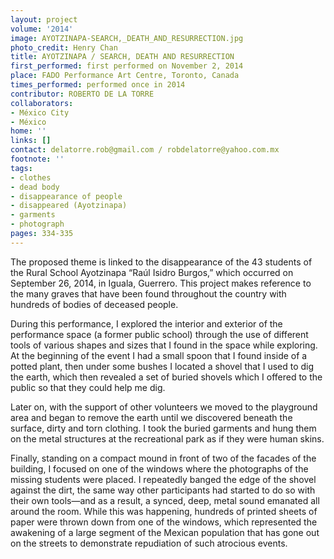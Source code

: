 ```yaml
---
layout: project
volume: '2014'
image: AYOTZINAPA-SEARCH,_DEATH_AND_RESURRECTION.jpg
photo_credit: Henry Chan
title: AYOTZINAPA / SEARCH, DEATH AND RESURRECTION
first_performed: first performed on November 2, 2014
place: FADO Performance Art Centre, Toronto, Canada
times_performed: performed once in 2014
contributor: ROBERTO DE LA TORRE
collaborators:
- México City
- México
home: ''
links: []
contact: delatorre.rob@gmail.com / robdelatorre@yahoo.com.mx
footnote: ''
tags:
- clothes
- dead body
- disappearance of people
- disappeared (Ayotzinapa)
- garments
- photograph
pages: 334-335
---
```


The proposed theme is linked to the disappearance of the 43 students of the Rural School Ayotzinapa “Raúl Isidro Burgos,” which occurred on September 26, 2014, in Iguala, Guerrero. This project makes reference to the many graves that have been found throughout the country with hundreds of bodies of deceased people.

During this performance, I explored the interior and exterior of the performance space (a former public school) through the use of different tools of various shapes and sizes that I found in the space while exploring. At the beginning of the event I had a small spoon that I found inside of a potted plant, then under some bushes I located a shovel that I used to dig the earth, which then revealed a set of buried shovels which I offered to the public so that they could help me dig.

Later on, with the support of other volunteers we moved to the playground area and began to remove the earth until we discovered beneath the surface, dirty and torn clothing. I took the buried garments and hung them on the metal structures at the recreational park as if they were human skins.

Finally, standing on a compact mound in front of two of the facades of the building, I focused on one of the windows where the photographs of the missing students were placed. I repeatedly banged the edge of the shovel against the dirt, the same way other participants had started to do so with their own tools—and as a result, a synced, deep, metal sound emanated all around the room. While this was happening, hundreds of printed sheets of paper were thrown down from one of the windows, which represented the awakening of a large segment of the Mexican population that has gone out on the streets to demonstrate repudiation of such atrocious events.
